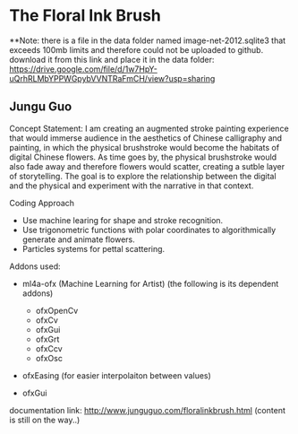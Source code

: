 # The Floral Ink Brush

**Note: there is a file in the data folder named image-net-2012.sqlite3 that exceeds 100mb limits and therefore could not be uploaded to github. download it from this link and place it in the data folder:  https://drive.google.com/file/d/1w7HpY-uQrhRLMbYPPWGpybVVNTRaFmCH/view?usp=sharing


## Jungu Guo
Concept Statement:
I am creating an augmented stroke painting experience that would immerse audience in the aesthetics of Chinese calligraphy and painting, in which the physical brushstroke would become the habitats of digital Chinese flowers. As time goes by, the physical brushstroke would also fade away and therefore flowers would scatter, creating a sutble layer of storytelling.  The goal is to explore the relationship between the digital and the physical and experiment with the narrative in that context.

Coding Approach
- Use machine learing for shape and stroke recognition.
- Use  trigonometric functions with polar coordinates to algorithmically generate and animate flowers.
- Particles systems for pettal scattering.



Addons used:

- ml4a-ofx (Machine Learning for Artist) (the following is its dependent addons)
    - ofxOpenCv
    - ofxCv
    - ofxGui
    - ofxGrt
    - ofxCcv
    - ofxOsc



- ofxEasing (for easier interpolaiton between values)

- ofxGui

documentation link: http://www.junguguo.com/floralinkbrush.html (content is still on the way..)


